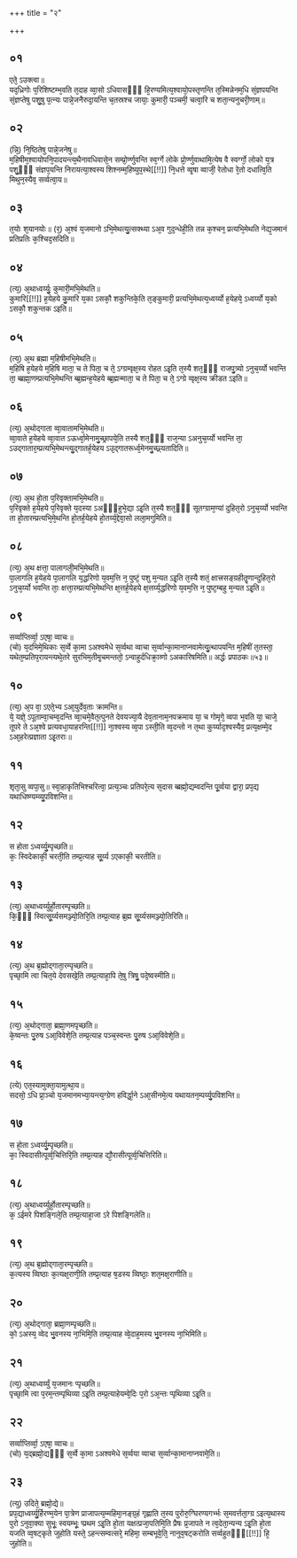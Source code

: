 +++
title = "२"

+++
## ०१
एते᳘ ऽउक्त्वा॥  
यद᳘ध्रिगोः प᳘रिशिष्टम्भ᳘वति त᳘दाह व्वा᳘सो ऽधिवासᳫँ᳭ हि᳘रण्यमित्य᳘श्वायो᳘पस्तृणन्ति त᳘स्मिन्नेनम᳘धि सं᳘ज्ञपयन्ति सं᳘ज्ञप्तेषु पशु᳘षु प᳘त्न्यः पान्ने᳘जनैरुदा᳘यन्ति च᳘तस्रश्च जायाः᳘ कुमारी᳘ पञ्चमी᳘ चत्वा᳘रि च शता᳘न्यनुचरी᳘णाम्॥  
## ०२
(न्नि᳘) नि᳘ष्ठितेषु पान्ने᳘जनेषु॥  
म᳘हिषीम᳘श्वायोपनि᳘पादयन्त्य᳘थैनावधिवासे᳘न सम्प्रो᳘र्ण्णुवन्ति स्व᳘र्ग्गे लोके प्रो᳘र्ण्णुवाथामि᳘त्येष वै स्वर्ग्गो᳘ लोको य᳘त्र पशु्᳘ᳫँ᳘ संज्ञप᳘यन्ति निरायत्या᳘श्वस्य शिश्नम्म᳘हिष्युप᳘स्थे[[!!]] नि᳘धत्ते व्वृ᳘षा व्वाजी᳘ रेतोधा रे᳘तो दधात्वि᳘ति मिथुन᳘स्यैव᳘ सर्व्वत्वा᳘य॥  
## ०३
त᳘योः श᳘यानयोः॥ 
(र᳘) अ᳘श्वं य᳘जमानो ऽभि᳘मेथत्यु᳘त्सक्थ्या ऽअ᳘व गुद᳘न्धेही᳘ति तन्न क᳘श्चन᳘ प्रत्यभि᳘मेथति नेद्य᳘जमानं प्रतिप्रतिः क᳘श्चिद᳘सदिति॥  
## ०४
(त्य᳘) अ᳘थाध्वर्य्युः᳘ कुमारी᳘मभि᳘मेथति॥  
कुमारि[[!!]] ह᳘येहये कु᳘मारि य᳘का ऽसकौ᳘ शकुन्तिके᳘ति त᳘ङ्कुमारी᳘ प्रत्यभि᳘मेथत्य᳘ध्वर्य्यो ह᳘येहये᳘ ऽध्वर्य्यो य᳘को ऽसकौ᳘ शकुन्तक ऽइति॥  
## ०५
(त्य᳘) अ᳘थ ब्रह्मा म᳘हिषीमभि᳘मेथति॥  
म᳘हिषि ह᳘येहये म᳘हिषि माता᳘ च ते पिता᳘ च ते᳘ ऽग्ग्रम्वृक्ष᳘स्य रोहत ऽइ᳘ति त᳘स्यै शत᳘ᳫँ᳘ राजपु᳘त्र्यो ऽनुच᳘र्य्यो भवन्ति ता᳘ ब्ब्रह्मा᳘णम्प्रत्यभि᳘मेथन्ति ब्ब्र᳘ह्मन्ह᳘येहये ब्ब्र᳘ह्मन्माता᳘ च ते पिता᳘ च ते᳘ ऽग्ग्रे व्वृक्ष᳘स्य क्रीडत ऽइति॥  
## ०६
(त्य᳘) अ᳘थोद्गाता व्वा᳘वातामभि᳘मेथति॥  
व्वा᳘वाते ह᳘येहये व्वा᳘वात ऽऊर्ध्वा᳘मेनामु᳘च्छ्रापये᳘ति तस्यै शत᳘ᳫँ᳘ राज᳘न्या ऽअनुच᳘र्य्यो भवन्ति ता᳘ ऽउद्गातार᳘म्प्रत्यभि᳘मेथन्त्यु᳘द्गातर्ह᳘येहय ऽउ᳘द्गातरूर्ध्व᳘मेनमु᳘च्छ्र्यतादिति॥  
## ०७
(त्य᳘) अ᳘थ हो᳘ता प᳘रिवृक्तामभि᳘मेथति॥  
प᳘रिवृक्ते ह᳘येहये प᳘रिवृक्ते य᳘दस्या ऽअᳫँ᳭हुभे᳘द्या ऽइ᳘ति त᳘स्यै शत᳘ᳫँ᳘ सूतग्ग्राम᳘ण्यां दुहित᳘रो ऽनुच᳘र्य्यो भवन्ति ता हो᳘तारम्प्रत्यभि᳘मे᳘थन्ति हो᳘तर्ह᳘येहये हो᳘तर्य्य᳘द्देवा᳘सो लला᳘मगुमिति॥  
## ०८
(त्य᳘) अ᳘थ क्षत्ता᳘ पालागली᳘मभि᳘मेथति॥  
पा᳘लागलि ह᳘येहये पा᳘लागलि य᳘द्धरिणो य᳘वम᳘त्ति न᳘ पुष्टं᳘ पशु म᳘न्यत ऽइ᳘ति त᳘स्यै शतं᳘ क्षात्त्रसङ्ग्रहीतॄ᳘णान्दुहित᳘रो ऽनुच᳘र्य्यो भवन्ति ताः᳘ क्षत्ता᳘रम्प्रत्यभि᳘मेथन्ति क्ष᳘त्तर्ह᳘येहये क्ष᳘त्तर्य्य᳘द्धरिणो य᳘वम᳘त्ति न᳘ पुष्ट᳘म्बहु म᳘न्यत ऽइ᳘ति॥  
## ०९
सर्व्वाप्तिर्व्वा᳘ ऽएषा᳘ व्वाचः॥  
(चो) य᳘दभिमे᳘थिकाः स᳘र्व्वे का᳘मा ऽअश्वमेधे स᳘र्व्वथा व्वाचा स᳘र्व्वान्का᳘मानाप्नवामेत्यु᳘त्थापयन्ति म᳘हिषीं त᳘तस्ता᳘ यथेत᳘म्प्रतिप᳘रायन्त्यथे᳘तरे सुरभिम᳘तीमृ᳘चमन्ततो᳘ ऽन्वाहुर्दधिक्रा᳘व्णो ऽअकारिषमिति॥ अर्द्धः प्रपाठकः॥५३॥  
## १०
(त्य᳘) अ᳘प वा᳘ ऽएते᳘भ्य ऽआ᳘युर्देव᳘ताः क्रामन्ति॥  
ये᳘ यज्ञे᳘ ऽपूताम्वा᳘चम्व᳘दन्ति व्वा᳘चमे᳘वैत᳘त्पुनते देवयज्या᳘यै देव᳘तानाम᳘नपक्रमाय या᳘ च गोमृगे᳘ व्वपा भ᳘वति या᳘ चाजे᳘ तूपरे ते ऽअ᳘श्वे प्रत्यवधा᳘याहरन्ति[[!!]] ना᳘श्वस्य व्व᳘पा ऽस्ती᳘ति व्व᳘दन्तो न त᳘था कुर्य्याद᳘श्वस्यैव᳘ प्रत्य᳘क्षम्मे᳘द ऽआ᳘हरेत्प्रज्ञाता ऽइ᳘तराः॥  
## ११
शृता᳘सु व्वपा᳘सु॥ 
स्वा᳘हाकृतिभिश्चरित्वा᳘ प्रत्य᳘ञ्चः प्रतिपरे᳘त्य स᳘दास ब्ब्रह्मो᳘द्यम्वदन्ति पू᳘र्व्वया द्वारा᳘ प्रप᳘द्य यथाधिष्ण्यम्व्यु᳘पविशन्ति॥  
## १२
स होता ऽध्वर्य्यु᳘म्पृच्छति॥  
कः᳘ स्विदेकाकी᳘ चरती᳘ति तम्प्र᳘त्याह सू᳘र्य्य ऽएकाकी᳘ चरतीति॥  
## १३
(त्य᳘) अ᳘थाध्वर्य्युर्हो᳘तारम्पृच्छति॥  
कि᳘ᳫँ᳘ स्वित्सू᳘र्य्यसमञ्ज्यो᳘तिरि᳘ति तम्प्र᳘त्याह ब्र᳘ह्म सू᳘र्य्यसमञ्ज्यो᳘तिरिति॥  
## १४
(त्य᳘) अ᳘थ ब्र᳘ह्मोद्गाता᳘रम्पृच्छति॥  
पृच्छा᳘मि त्वा चित᳘ये देवसखे᳘ति तम्प्र᳘त्याहा᳘पि ते᳘षु त्रिषु᳘ पदे᳘ष्वस्मीति॥  
## १५
(त्य᳘) अ᳘थोद्गाता᳘ ब्रह्मा᳘णमपृच्छति॥  
के᳘ष्वन्तः पु᳘रुष ऽआ᳘विवेशे᳘ति तम्प्र᳘त्याह पञ्च᳘स्वन्तः पु᳘रुष ऽआ᳘विवेशे᳘ति॥  
## १६
(त्ये) एत᳘स्यामुक्ता᳘यामुत्था᳘य॥  
सदसो᳘ ऽधि प्रा᳘ञ्चो य᳘जमानमभ्या᳘यन्त्य᳘ग्ग्रेण हविर्द्धा᳘ने ऽआ᳘सीनमे᳘त्य यथायतन᳘म्पर्य्यु᳘पविशन्ति॥  
## १७
स हो᳘ता ऽध्वर्य्यु᳘म्पृच्छति॥  
का᳘ स्विदासीत्पूर्व्व᳘चित्तिरि᳘ति तम्प्र᳘त्याह द्यौ᳘रासीत्पूर्व्व᳘चित्तिरिति॥  
## १८
(त्य᳘) अ᳘थाध्वर्य्युर्हो᳘तारम्पृच्छति॥  
क᳘ ऽईमरे पिशङ्गिले᳘ति तम्प्र᳘त्याहा᳘जा ऽरे पिशङ्गिलेति॥  
## १९
(त्य᳘) अ᳘थ ब्र᳘ह्मोद्गाता᳘रम्पृच्छति॥  
क᳘त्यस्य व्विष्ठाः क᳘त्यक्ष᳘राणी᳘ति तम्प्र᳘त्याह ष᳘डस्य व्विष्ठाः᳘ शत᳘मक्ष᳘राणीति॥  
## २०
(त्य᳘) अ᳘थोद्गाता᳘ ब्रह्मा᳘णम्पृच्छति॥  
को᳘ ऽअस्य᳘ व्वेद भु᳘वनस्य ना᳘भिमि᳘ति तम्प्र᳘त्याह व्वे᳘दाह᳘मस्य भु᳘वनस्य ना᳘भिमिति॥  
## २१
(त्य᳘) अ᳘थाध्वर्य्युं य᳘जमानः प्पृच्छति॥  
पृच्छा᳘मि त्वा प᳘रम᳘न्तम्पृथिव्या ऽइ᳘ति तम्प्र᳘त्याहेयम्वे᳘दिः प᳘रो ऽअ᳘न्तः प्पृथिव्या ऽइ᳘ति॥  
## २२
सर्व्वाप्तिर्व्वा᳘ ऽएषा᳘ व्वाचः॥  
(चो) य᳘द्ब्रह्मो᳘द्यᳫँ᳭ स᳘र्व्वे का᳘मा ऽअश्वमेधे स᳘र्व्वया व्वाचा स᳘र्व्वान्का᳘मानाप्नवामे᳘ति॥  
## २३
(त्यु) उदिते᳘ ब्रह्मो᳘द्ये॥  
प्रप᳘द्याध्वर्य्यु᳘र्हिरण्म᳘येन पा᳘त्रेण प्राजापत्य᳘म्महिमा᳘नङ्ग्र᳘हं गृह्णाति त᳘स्य पुरोरु᳘ग्घिरण्यगर्भ्भः स᳘मवर्त्तता᳘ग्ग्र ऽइत्य᳘थास्य पुरो ऽनुवा᳘क्या सुभूः᳘ स्वयम्भूः᳘ प्प्रथम ऽइ᳘ति हो᳘ता यक्षत्प्रजा᳘पतिमि᳘ति प्रैषः प्र᳘जापते न त्व᳘देता᳘न्यन्य ऽइ᳘ति हो᳘ता यजति व्व᳘षट्कृते जुहोति यस्ते᳘ ऽहन्त्सम्वत्सरे᳘ महिमा᳘ सम्बभूवे᳘ति᳘ नानुव᳘षट्करोति सर्व्वहुतᳫँ᳭[[!!]] हि᳘ जुहोति॥  
